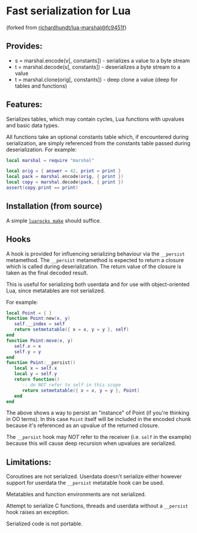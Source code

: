 Fast serialization for Lua
==========================

(forked from [richardhundt/lua-marshal@fc9451f](https://github.com/richardhundt/lua-marshal/tree/fc9451fccfeec1ebf523f107ececb219fd0bade3))

Provides:
---------

* s = marshal.encode(v[, constants])    - serializes a value to a byte stream
* t = marshal.decode(s[, constants])    - deserializes a byte stream to a value
* t = marshal.clone(orig[, constants])  - deep clone a value (deep for tables and functions)

Features:
---------

Serializes tables, which may contain cycles, Lua functions with upvalues and basic data types.

All functions take an optional constants table which, if encountered during serialization,
are simply referenced from the constants table passed during deserialization. For example:

```Lua
local marshal = require "marshal"

local orig = { answer = 42, print = print }
local pack = marshal.encode(orig, { print })
local copy = marshal.decode(pack, { print })
assert(copy.print == print)
```

Installation (from source)
------------

A simple [`luarocks make`](https://github.com/luarocks/luarocks/wiki/make) should suffice.

Hooks
-----

A hook is provided for influencing serializing behaviour via the `__persist` metamethod.
The `__persist` metamethod is expected to return a closure which is called during
deserialization. The return value of the closure is taken as the final decoded result.

This is useful for serializing both userdata and for use with object-oriented Lua,
since metatables are not serialized.

For example:

```Lua
local Point = { }
function Point:new(x, y)
   self.__index = self
   return setmetatable({ x = x, y = y }, self)
end
function Point:move(x, y)
   self.x = x
   self.y = y
end
function Point:__persist()
   local x = self.x
   local y = self.y
   return function()
      -- do NOT refer to self in this scope
      return setmetatable({ x = x, y = y }, Point)
   end
end
```
The above shows a way to persist an "instance" of Point (if you're thinking
in OO terms). In this case `Point` itself will be included in the encoded chunk
because it's referenced as an upvalue of the returned closure.

The `__persist` hook may *NOT* refer to the receiver (i.e. `self`
in the example) because this will cause deep recursion when upvalues
are serialized.

Limitations:
------------

Coroutines are not serialized. Userdata doesn't serialize either
however support for userdata the `__persist` metatable hook can be used.

Metatables and function environments are not serialized.

Attempt to serialize C functions, threads and userdata without a `__persist` hook
raises an exception.

Serialized code is not portable.

